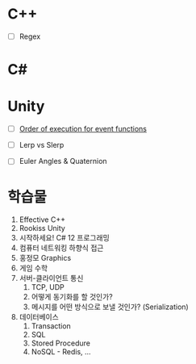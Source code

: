 # C++
- [ ] Regex

# C\#


# Unity
- [ ] [Order of execution for event functions](https://docs.unity3d.com/2022.3/Documentation/Manual/ExecutionOrder.html)
- [ ] Lerp vs Slerp
- [ ] Euler Angles & Quaternion


# 학습물
1. Effective C++
2. Rookiss Unity
3. 시작하세요! C# 12 프로그래밍
4. 컴퓨터 네트워킹 하향식 접근
5. 홍정모 Graphics
6. 게임 수학
7. 서버-클라이언트 통신
	1. TCP, UDP
	2. 어떻게 동기화를 할 것인가?
	3. 메시지를 어떤 방식으로 보낼 것인가? (Serialization)
8. 데이터베이스
	1. Transaction
	2. SQL
	3. Stored Procedure
	4. NoSQL - Redis, ...